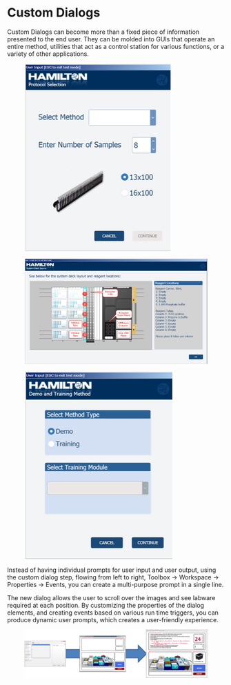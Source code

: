 # Custom Dialogs

Custom Dialogs can become more than a fixed piece of information presented to the end user. They can be molded into GUIs that operate an entire method, utilities that act as a control station for various functions, or a variety of other applications.

<div>

<figure><img src="../../../../.gitbook/assets/Picture1 (1) (1).png" alt=""><figcaption></figcaption></figure>

 

<figure><img src="../../../../.gitbook/assets/Picture2 (1).png" alt=""><figcaption></figcaption></figure>

 

<figure><img src="../../../../.gitbook/assets/Picture3.png" alt=""><figcaption></figcaption></figure>

</div>

Instead of having individual prompts for user input and user output, using the custom dialog step, flowing from left to right, Toolbox -> Workspace -> Properties -> Events, you can create a multi-purpose prompt in a single line.



The new dialog allows the user to scroll over the images and see labware required at each position. By customizing the properties of the dialog elements, and creating events based on various run time triggers, you can produce dynamic user prompts, which creates a user-friendly experience.

<figure><img src="../../../../.gitbook/assets/image (51) (1).png" alt=""><figcaption></figcaption></figure>



